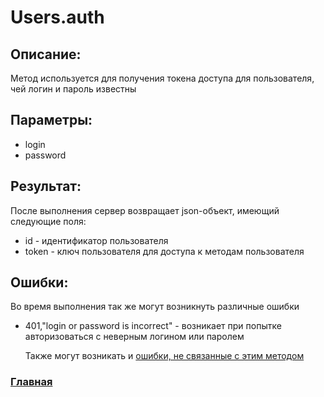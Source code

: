 # Users.auth

## Описание:
Метод используется для получения токена доступа для пользователя, чей логин и пароль известны

## Параметры:
* login
* password

## Результат:
После выполнения сервер возвращает json-объект, имеющий следующие поля:
* id - идентификатор пользователя
* token - ключ пользователя для доступа к методам пользователя

## Ошибки:
Во время выполнения так же могут возникнуть различные ошибки
* 401,"login or password is incorrect" - возникает при попытке авторизоваться с неверным логином или паролем

    Также могут возникать и [ошибки, не связанные с этим методом](../errors.md "Список ошибок")

### [Главная](../docs.md "Главная страница документации")